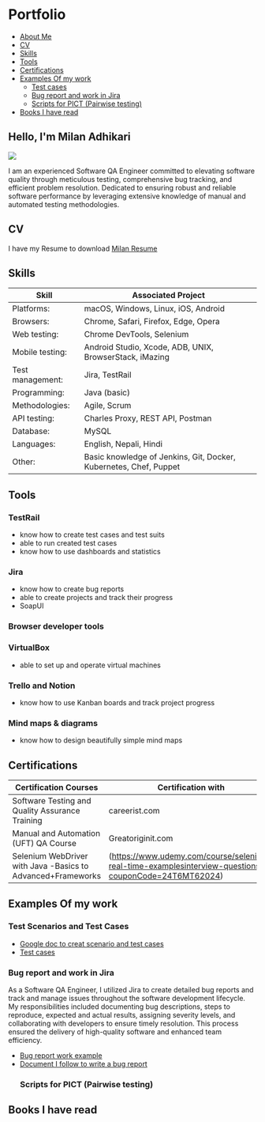 # Portfolio
* [About Me](https://github.com/laxmilan143/laxmilan143/blob/main/README.md#hello-im-milan-adhikari)
* [CV](https://github.com/laxmilan143/laxmilan143/blob/main/README.md#cv)
* [Skills](https://github.com/laxmilan143/laxmilan143/blob/main/README.md#skills)
* [Tools](https://github.com/laxmilan143/laxmilan143/blob/main/README.md#tools)
* [Certifications](https://github.com/laxmilan143/laxmilan143/blob/main/README.md#certifications)
* [Examples Of my work](https://github.com/laxmilan143/laxmilan143/blob/main/README.md#examples-of-my-work)
   *   [Test cases](https://github.com/laxmilan143/laxmilan143/blob/main/README.md#test-scenarios-and-test-cases)
   *   [Bug report and work in Jira](https://github.com/laxmilan143/laxmilan143/blob/main/README.md#bug-report-and-work-in-jira)
   *   [Scripts for PICT (Pairwise testing)](https://github.com/laxmilan143/laxmilan143/blob/main/README.md#scripts-for-pict-pairwise-testing)
* [Books I have read](https://github.com/laxmilan143/laxmilan143/blob/main/README.md#bug-report-and-work-in-jira)





## Hello, I'm Milan Adhikari
<a href="https://linkedin.com/in/milanad"><img src="https://img.shields.io/badge/-LinkedIn-0072b1?&style=for-the-badge&logo=linkedin&logoColor=white" /></a>

I am an experienced Software QA Engineer committed to elevating software quality through meticulous testing, comprehensive bug tracking, and efficient problem resolution. Dedicated to ensuring robust and reliable software performance by leveraging extensive knowledge of manual and automated testing methodologies.

## CV
I have my Resume to download [Milan Resume](https://docs.google.com/document/d/1UK_H7If0iaUwAHD2DP2HYFtl4aNhrusm/edit?usp=sharing&ouid=110714264034552910603&rtpof=true&sd=true)


## Skills

| Skill                                         | Associated Project |
|-----------------------------------------------|---------------------------|
|Platforms:                                     |macOS, Windows, Linux, iOS, Android
|Browsers:                                      |Chrome, Safari, Firefox, Edge, Opera
|Web testing:                                   |Chrome DevTools, Selenium   
|Mobile testing:	                              |Android Studio, Xcode, ADB, UNIX, BrowserStack, iMazing
|Test management:                               |Jira, TestRail
|Programming:                                   |Java (basic)
|Methodologies:                                 |Agile, Scrum
|API testing:	                                  |Charles Proxy, REST API, Postman
|Database:                                      |MySQL
|Languages:                                     |English, Nepali, Hindi
|Other:	                                        |Basic knowledge of Jenkins, Git, Docker, Kubernetes, Chef, Puppet
## Tools
### TestRail

* know how to create test cases and test suits
* able to run created test cases
* know how to use dashboards and statistics
### Jira

* know how to create bug reports
* able to create projects and track their progress
* SoapUI

### Browser developer tools

### VirtualBox

* able to set up and operate virtual machines
### Trello and Notion

* know how to use Kanban boards and track project progress
### Mind maps & diagrams

* know how to design beautifully simple mind maps
## Certifications
| Certification Courses                          | Certification with |
|------------------------------------------------|--------------------------------|
|Software Testing and Quality Assurance Training |careerist.com
|Manual and Automation (UFT) QA Course           |Greatoriginit.com
|Selenium WebDriver with Java -Basics to Advanced+Frameworks|(https://www.udemy.com/course/selenium-real-time-examplesinterview-questions/?couponCode=24T6MT62024)
## Examples Of my work
  ### Test Scenarios and Test Cases
  - [Google doc to creat scenario and test cases](https://docs.google.com/spreadsheets/d/1PNaOdxsuUc-jhpQBJURO3tsrp3IRZv58/edit?usp=sharing&ouid=110714264034552910603&rtpof=true&sd=true)
  - [Test cases](https://docs.google.com/spreadsheets/d/1dbFiFPUWvMa02wOmQHzVndHAlX6luAw18HrXOUL62Ks/edit?usp=sharing)
  ### Bug report and work in Jira
As a Software QA Engineer, I utilized Jira to create detailed bug reports and track and manage issues throughout the software development lifecycle. My responsibilities included documenting bug descriptions, steps to reproduce, expected and actual results, assigning severity levels, and collaborating with developers to ensure timely resolution. This process ensured the delivery of high-quality software and enhanced team efficiency.
- [Bug report work example](https://docs.google.com/spreadsheets/d/15h974q6W-WX1D9AgTo_ViQe4ylI63nJ6CG2I-xFiqLw/edit?usp=sharing)
- [Document I follow to write a bug report](https://drive.google.com/file/d/1UMW_nC7MU3XZ4PzNyp4SFGROdbDEuika/view?usp=sharing)
  ### Scripts for PICT (Pairwise testing)
## Books I have read
